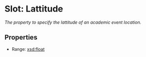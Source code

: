 # Slot: Lattitude
_The property to specify the lattitude of an academic event location._



<!-- no inheritance hierarchy -->


## Properties

 * Range: [xsd:float](http://www.w3.org/2001/XMLSchema#float)







